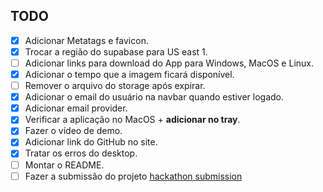 ## TODO

- [x] Adicionar Metatags e favicon.
- [x] Trocar a região do supabase para US east 1.
- [ ] Adicionar links para download do App para Windows, MacOS e Linux.
- [x] Adicionar o tempo que a imagem ficará disponível.
- [ ] Remover o arquivo do storage após expirar.
- [x] Adicionar o email do usuário na navbar quando estiver logado.
- [x] Adicionar email provider.
- [x] Verificar a aplicação no MacOS + **adicionar no tray**.
- [x] Fazer o vídeo de demo.
- [x] Adicionar link do GitHub no site.
- [x] Tratar os erros do desktop.
- [ ] Montar o README.
- [ ] Fazer a submissão do projeto [hackathon submission](https://www.madewithsupabase.com/hackathons/open-source-2024)
